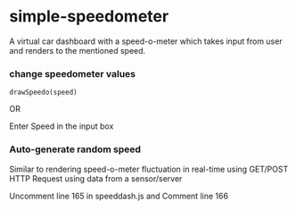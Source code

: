 # simple-speedometer
A virtual car dashboard with a speed-o-meter which takes input from user and renders to the mentioned speed.

### change speedometer values
```
drawSpeedo(speed)
```

OR

Enter Speed in the input box

### Auto-generate random speed
Similar to rendering speed-o-meter fluctuation in real-time using GET/POST HTTP Request using data from a sensor/server

Uncomment line 165 in speeddash.js and Comment line 166
